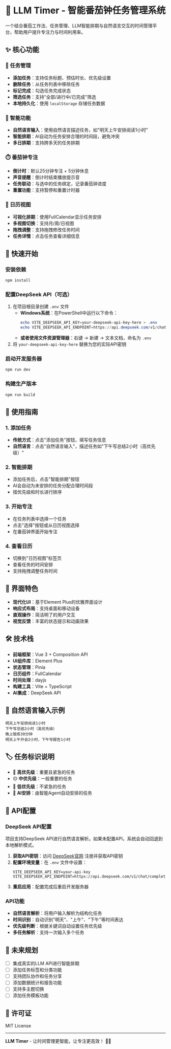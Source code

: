 # 🍅 LLM Timer - 智能番茄钟任务管理系统

一个结合番茄工作法、任务管理、LLM智能排期与自然语言交互的时间管理平台，帮助用户提升专注力与时间利用率。

## ✨ 核心功能

### 🎯 任务管理
- **添加任务**：支持任务标题、预估时长、优先级设置
- **删除任务**：从任务列表中移除任务
- **标记完成**：勾选任务完成状态
- **筛选任务**：支持"全部/进行中/已完成"筛选
- **本地持久化**：使用 `localStorage` 存储任务数据

### 🤖 智能功能
- **自然语言输入**：使用自然语言描述任务，如"明天上午安排阅读1小时"
- **智能排期**：AI自动为任务安排合理的时间段，避免冲突
- **多日排期**：支持跨多天的任务排期

### ⏱️ 番茄钟专注
- **倒计时**：默认25分钟专注 + 5分钟休息
- **声音提醒**：倒计时结束播放提示音
- **任务联动**：与选中的任务绑定，记录番茄钟进度
- **重置功能**：支持暂停和重置计时器

### 📅 日历视图
- **可视化排期**：使用FullCalendar显示任务安排
- **多视图切换**：支持月/周/日视图
- **拖拽调整**：支持拖拽修改任务时间
- **任务详情**：点击任务查看详细信息

## 🚀 快速开始

### 安装依赖
```bash
npm install
```

### 配置DeepSeek API（可选）
1. 在项目根目录创建 `.env` 文件
   - **Windows系统**：在PowerShell中运行以下命令：
     ```powershell
     echo VITE_DEEPSEEK_API_KEY=your-deepseek-api-key-here > .env
     echo VITE_DEEPSEEK_API_ENDPOINT=https://api.deepseek.com/v1/chat/completions >> .env
     ```
   - **或者使用文件资源管理器**：右键 → 新建 → 文本文档，命名为 `.env`
2. 将 `your-deepseek-api-key-here` 替换为您的实际API密钥

### 启动开发服务器
```bash
npm run dev
```

### 构建生产版本
```bash
npm run build
```

## 📝 使用指南

### 1. 添加任务
- **传统方式**：点击"添加任务"按钮，填写任务信息
- **自然语言**：点击"自然语言输入"，描述任务如"下午写总结2小时（高优先级）"

### 2. 智能排期
- 添加任务后，点击"智能排期"按钮
- AI会自动为未安排的任务分配合理时间段
- 按优先级和时长进行排序

### 3. 开始专注
- 在任务列表中选择一个任务
- 点击"选择"按钮或从日历视图选择
- 在番茄钟界面开始专注

### 4. 查看日历
- 切换到"日历视图"标签页
- 查看任务的时间安排
- 支持拖拽调整任务时间

## 🎨 界面特色

- **现代化UI**：基于Element Plus的优雅界面设计
- **响应式布局**：支持桌面和移动设备
- **直观操作**：简洁明了的用户交互
- **视觉反馈**：丰富的状态提示和动画效果

## 🛠️ 技术栈

- **前端框架**：Vue 3 + Composition API
- **UI组件库**：Element Plus
- **状态管理**：Pinia
- **日历组件**：FullCalendar
- **时间处理**：dayjs
- **构建工具**：Vite + TypeScript
- **AI集成**：DeepSeek API

## 📱 自然语言输入示例

```
明天上午安排阅读1小时
下午写总结2小时（高优先级）
晚上锻炼30分钟
明天上午开会2小时，下午写报告1小时
```

## 🏷️ 任务标识说明

- 🔴 **高优先级**：重要且紧急的任务
- 🟡 **中优先级**：一般重要的任务  
- 🔵 **低优先级**：不紧急的任务
- 🤖 **AI安排**：由智能Agent自动安排的任务

## 🔧 API配置

### DeepSeek API配置
项目支持DeepSeek API进行自然语言解析。如果未配置API，系统会自动回退到本地解析模式。

1. **获取API密钥**：访问 [DeepSeek官网](https://platform.deepseek.com/) 注册并获取API密钥
2. **配置环境变量**：在 `.env` 文件中设置：
   ```env
   VITE_DEEPSEEK_API_KEY=your-api-key
   VITE_DEEPSEEK_API_ENDPOINT=https://api.deepseek.com/v1/chat/completions
   ```
3. **重启应用**：配置完成后重启开发服务器

### API功能
- **自然语言解析**：将用户输入解析为结构化任务
- **时间识别**：自动识别"明天"、"上午"、"下午"等时间表达
- **优先级判断**：根据关键词自动设置任务优先级
- **多任务解析**：支持一次输入多个任务

## 🔮 未来规划

- [ ] 集成真实的LLM API进行智能排期
- [ ] 添加任务标签和分类功能
- [ ] 支持团队协作和任务分享
- [ ] 添加数据统计和报告功能
- [ ] 支持多主题切换
- [ ] 添加任务模板功能

## 📄 许可证

MIT License

---

**LLM Timer** - 让时间管理更智能，让专注更高效！ 🍅✨
